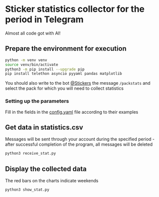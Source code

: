 # Sticker statistics collector for the period in Telegram
Almost all code got with AI!
## Prepare the environment for execution
```bash
python -m venv venv
source venv/bin/activate
python3 -m pip install --upgrade pip
pip install telethon asyncio pyyaml pandas matplotlib
```
You should also write to the bot [@Stickers](https://t.me/stickers) the message `/packstats` and select the pack for which you will need to collect statistics
### Setting up the parameters
Fill in the fields in the [config.yaml](config.yaml) file according to their examples

## Get data in statistics.csv
Messages will be sent through your account during the specified period - after successful completion of the program, all messages will be deleted
```bash
python3 receive_stat.py 
```

## Display the collected data
The red bars on the charts indicate weekends
```bash
python3 show_stat.py
```